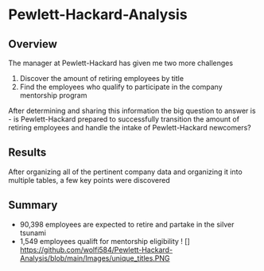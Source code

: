 # Pewlett-Hackard-Analysis

## Overview
The manager at Pewlett-Hackard has given me two more challenges 
  1) Discover the amount of retiring employees by title
  2) Find the employees who qualify to participate in the company mentorship program

After determining and sharing this information the big question to answer is - is Pewlett-Hackard prepared to successfully transition the amount of retiring employees and handle the intake of Pewlett-Hackard newcomers?
  
## Results
After organizing all of the pertinent company data and organizing it into multiple tables, a few key points were discovered


## Summary
- 90,398 employees are expected to retire and partake in the silver tsunami
- 1,549 employees qualift for mentorship eligibility
! [] https://github.com/wolfi584/Pewlett-Hackard-Analysis/blob/main/Images/unique_titles.PNG

